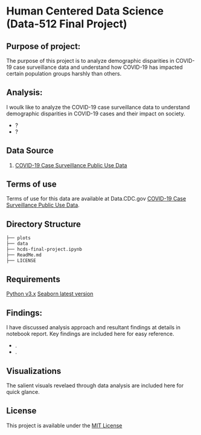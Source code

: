 
# Human Centered Data Science (Data-512 Final Project)

## Purpose of project:
The purpose of this project is to analyze demographic disparities in COVID-19 case surveillance data and understand how COVID-19 has impacted certain population groups harshly than others.  


## Analysis:  
I woulk like to analyze the COVID-19 case surveillance data to understand demographic disparities in COVID-19 cases and their impact on society.
- ?  
- ?


## Data Source
1. [COVID-19 Case Surveillance Public Use Data](https://data.cdc.gov/Case-Surveillance/COVID-19-Case-Surveillance-Public-Use-Data/vbim-akqf/data)


## Terms of use
Terms of use for this data are available at Data.CDC.gov [COVID-19 Case Surveillance Public Use Data](https://data.cdc.gov/Case-Surveillance/COVID-19-Case-Surveillance-Public-Use-Data/vbim-akqf/data).

## Directory Structure
```bash
├── plots
├── data
├── hcds-final-project.ipynb
├── ReadMe.md
├── LICENSE

```

## Requirements
[Python v3.x](https://www.python.org/)
[Seaborn latest version](https://seaborn.pydata.org/index.html)

## Findings:
I have discussed analysis approach and resultant findings at details in notebook report. Key findings are included here for easy reference.
- .
- .

## Visualizations

The salient visuals revelaed through data analysis are included here for quick glance.

  
## License
This project is available under the [MIT License](https://github.com/amolduw/data-512-final/blob/main/data-512-final/LICENSE)
